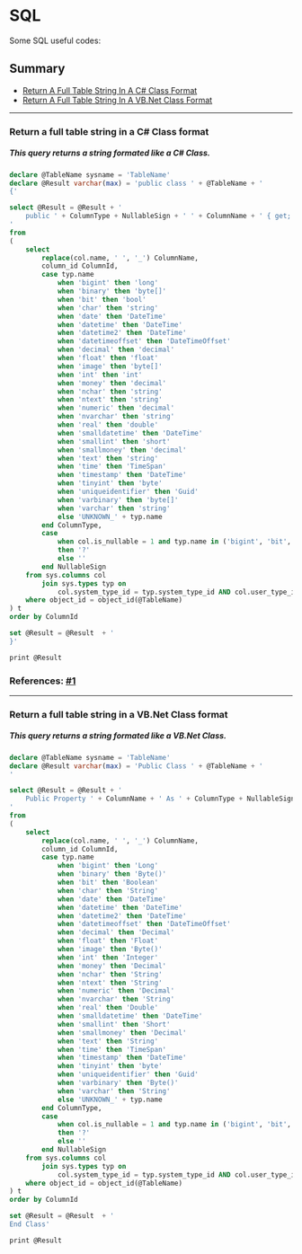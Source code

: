 ﻿# **SQL**
Some SQL useful codes:

## Summary

* [Return A Full Table String In A C# Class Format](https://github.com/leandrosimoes/my-useful-codes/blob/master/LANGUAGES/SQL/codes.md#return-a-full-table-string-in-a-c-class-format)
* [Return A Full Table String In A VB.Net Class Format](https://github.com/leandrosimoes/my-useful-codes/blob/master/LANGUAGES/SQL/codes.md#return-a-full-table-string-in-a-vbnet-class-format)

-----------

### Return a full table string in a C# Class format
##### This query returns a string formated like a C# Class.

```SQL
declare @TableName sysname = 'TableName'
declare @Result varchar(max) = 'public class ' + @TableName + '
{'

select @Result = @Result + '
    public ' + ColumnType + NullableSign + ' ' + ColumnName + ' { get; set; }
'
from
(
    select 
        replace(col.name, ' ', '_') ColumnName,
        column_id ColumnId,
        case typ.name 
            when 'bigint' then 'long'
            when 'binary' then 'byte[]'
            when 'bit' then 'bool'
            when 'char' then 'string'
            when 'date' then 'DateTime'
            when 'datetime' then 'DateTime'
            when 'datetime2' then 'DateTime'
            when 'datetimeoffset' then 'DateTimeOffset'
            when 'decimal' then 'decimal'
            when 'float' then 'float'
            when 'image' then 'byte[]'
            when 'int' then 'int'
            when 'money' then 'decimal'
            when 'nchar' then 'string'
            when 'ntext' then 'string'
            when 'numeric' then 'decimal'
            when 'nvarchar' then 'string'
            when 'real' then 'double'
            when 'smalldatetime' then 'DateTime'
            when 'smallint' then 'short'
            when 'smallmoney' then 'decimal'
            when 'text' then 'string'
            when 'time' then 'TimeSpan'
            when 'timestamp' then 'DateTime'
            when 'tinyint' then 'byte'
            when 'uniqueidentifier' then 'Guid'
            when 'varbinary' then 'byte[]'
            when 'varchar' then 'string'
            else 'UNKNOWN_' + typ.name
        end ColumnType,
        case 
            when col.is_nullable = 1 and typ.name in ('bigint', 'bit', 'date', 'datetime', 'datetime2', 'datetimeoffset', 'decimal', 'float', 'int', 'money', 'numeric', 'real', 'smalldatetime', 'smallint', 'smallmoney', 'time', 'tinyint', 'uniqueidentifier') 
            then '?' 
            else '' 
        end NullableSign
    from sys.columns col
        join sys.types typ on
            col.system_type_id = typ.system_type_id AND col.user_type_id = typ.user_type_id
    where object_id = object_id(@TableName)
) t
order by ColumnId

set @Result = @Result  + '
}'

print @Result
```

### References: [#1](http://stackoverflow.com/a/5873231/1988289)

-----------

### Return a full table string in a VB.Net Class format
##### This query returns a string formated like a VB.Net Class.

```SQL
declare @TableName sysname = 'TableName'
declare @Result varchar(max) = 'Public Class ' + @TableName + '
'

select @Result = @Result + '
    Public Property ' + ColumnName + ' As ' + ColumnType + NullableSign + '
'
from
(
    select 
        replace(col.name, ' ', '_') ColumnName,
        column_id ColumnId,
        case typ.name 
            when 'bigint' then 'Long'
            when 'binary' then 'Byte()'
            when 'bit' then 'Boolean'
            when 'char' then 'String'
            when 'date' then 'DateTime'
            when 'datetime' then 'DateTime'
            when 'datetime2' then 'DateTime'
            when 'datetimeoffset' then 'DateTimeOffset'
            when 'decimal' then 'Decimal'
            when 'float' then 'Float'
            when 'image' then 'Byte()'
            when 'int' then 'Integer'
            when 'money' then 'Decimal'
            when 'nchar' then 'String'
            when 'ntext' then 'String'
            when 'numeric' then 'Decimal'
            when 'nvarchar' then 'String'
            when 'real' then 'Double'
            when 'smalldatetime' then 'DateTime'
            when 'smallint' then 'Short'
            when 'smallmoney' then 'Decimal'
            when 'text' then 'String'
            when 'time' then 'TimeSpan'
            when 'timestamp' then 'DateTime'
            when 'tinyint' then 'byte'
            when 'uniqueidentifier' then 'Guid'
            when 'varbinary' then 'Byte()'
            when 'varchar' then 'String'
            else 'UNKNOWN_' + typ.name
        end ColumnType,
        case 
            when col.is_nullable = 1 and typ.name in ('bigint', 'bit', 'date', 'datetime', 'datetime2', 'datetimeoffset', 'decimal', 'float', 'integer', 'money', 'numeric', 'real', 'smalldatetime', 'smallint', 'smallmoney', 'time', 'tinyint', 'uniqueidentifier') 
            then '?' 
            else '' 
        end NullableSign
    from sys.columns col
        join sys.types typ on
            col.system_type_id = typ.system_type_id AND col.user_type_id = typ.user_type_id
    where object_id = object_id(@TableName)
) t
order by ColumnId

set @Result = @Result  + '
End Class'

print @Result
```
